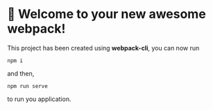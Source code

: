 # 🚀 Welcome to your new awesome webpack!

This project has been created using **webpack-cli**, you can now run

```
npm i
```

and then,

```
npm run serve
```

to run you application.
